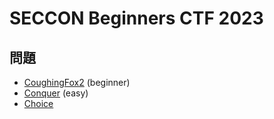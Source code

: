# SECCON Beginners CTF 2023

## 問題
* [CoughingFox2](./CoughingFox2/README.md) (beginner)
* [Conquer](./Conquer/README.md) (easy)
* [Choice](./Choice/README.md)
